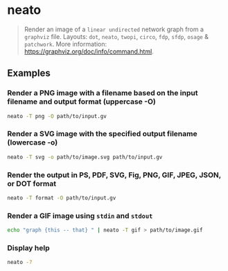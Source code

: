 # neato

> Render an image of a `linear undirected` network graph from a `graphviz` file. Layouts: `dot`, `neato`, `twopi`, `circo`, `fdp`, `sfdp`, `osage` & `patchwork`. More information: <https://graphviz.org/doc/info/command.html>.

## Examples

### Render a PNG image with a filename based on the input filename and output format (uppercase -O)

```bash
neato -T png -O path/to/input.gv
```

### Render a SVG image with the specified output filename (lowercase -o)

```bash
neato -T svg -o path/to/image.svg path/to/input.gv
```

### Render the output in PS, PDF, SVG, Fig, PNG, GIF, JPEG, JSON, or DOT format

```bash
neato -T format -O path/to/input.gv
```

### Render a GIF image using `stdin` and `stdout`

```bash
echo "graph {this -- that} " | neato -T gif > path/to/image.gif
```

### Display help

```bash
neato -?
```
